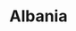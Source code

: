 ---
title: Albania
featured: true
private: true # do not show in list, only as feature
params:
  sort_order: desc 

resources:
- src: A_IMG_1204.JPEG
  title: Tirana

- src: A_IMG_1214.JPEG
  title: Tirana

- src: A_IMG_4307.JPEG
  title: |
    Tirana: Skanderberg Square.

- src: A_IMG_4310.JPEG
  title: |
    Tirana: Skanderberg Square.

- src: A_IMG_4311.JPEG
  title: Tirana

- src: A_IMG_4314_feature.JPEG
  title: |
    Tirana: This is Gjergj Kastrioti, commonly known as Skanderbeg. He is an Albanian national hero, who led a rebellion against the Ottoman Empire.

- src: A_IMG_4321.JPEG
  title: |
    Tirana: Downtown One Tower. An interesting feature of the tower on the right is its uneven facade, which creates a map of Albania, with each part representing a town or city (visible only partially on the picture).

- src: A_IMG_4329.JPEG
  title: |
    Tirana: Skanderberg Square.

- src: A_IMG_4330.JPEG
  title: |
    Tirana: Skanderberg Square.

- src: A_IMG_4331.JPEG
  title: |
    Tirana: Et'hem Bej Mosque.

- src: A_IMG_4332.JPEG
  title: Tirana
---